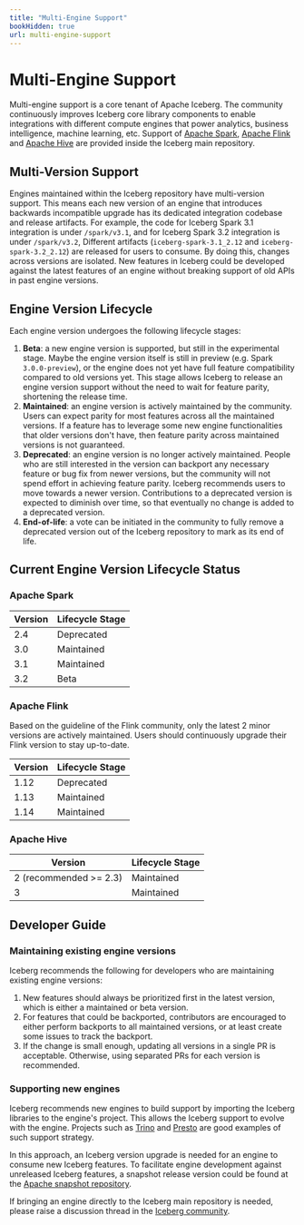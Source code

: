 ```yaml
---
title: "Multi-Engine Support"
bookHidden: true
url: multi-engine-support
---
```

<!--
 - Licensed to the Apache Software Foundation (ASF) under one or more
 - contributor license agreements.  See the NOTICE file distributed with
 - this work for additional information regarding copyright ownership.
 - The ASF licenses this file to You under the Apache License, Version 2.0
 - (the "License"); you may not use this file except in compliance with
 - the License.  You may obtain a copy of the License at
 -
 -   http://www.apache.org/licenses/LICENSE-2.0
 -
 - Unless required by applicable law or agreed to in writing, software
 - distributed under the License is distributed on an "AS IS" BASIS,
 - WITHOUT WARRANTIES OR CONDITIONS OF ANY KIND, either express or implied.
 - See the License for the specific language governing permissions and
 - limitations under the License.
 -->

# Multi-Engine Support

Multi-engine support is a core tenant of Apache Iceberg.
The community continuously improves Iceberg core library components to enable integrations with different compute engines that power analytics, business intelligence, machine learning, etc.
Support of [Apache Spark](../../../docs/spark-configuration), [Apache Flink](../../../docs/flink) and [Apache Hive](../../../docs/hive) are provided inside the Iceberg main repository.

## Multi-Version Support

Engines maintained within the Iceberg repository have multi-version support.
This means each new version of an engine that introduces backwards incompatible upgrade has its dedicated integration codebase and release artifacts.
For example, the code for Iceberg Spark 3.1 integration is under `/spark/v3.1`, and for Iceberg Spark 3.2 integration is under `/spark/v3.2`,
Different artifacts (`iceberg-spark-3.1_2.12` and `iceberg-spark-3.2_2.12`) are released for users to consume.
By doing this, changes across versions are isolated. New features in Iceberg could be developed against the latest features of an engine without breaking support of old APIs in past engine versions.

## Engine Version Lifecycle

Each engine version undergoes the following lifecycle stages:

1. **Beta**: a new engine version is supported, but still in the experimental stage. Maybe the engine version itself is still in preview (e.g. Spark `3.0.0-preview`), or the engine does not yet have full feature compatibility compared to old versions yet. This stage allows Iceberg to release an engine version support without the need to wait for feature parity, shortening the release time.
2. **Maintained**: an engine version is actively maintained by the community. Users can expect parity for most features across all the maintained versions. If a feature has to leverage some new engine functionalities that older versions don't have, then feature parity across maintained versions is not guaranteed.
3. **Deprecated**: an engine version is no longer actively maintained. People who are still interested in the version can backport any necessary feature or bug fix from newer versions, but the community will not spend effort in achieving feature parity. Iceberg recommends users to move towards a newer version. Contributions to a deprecated version is expected to diminish over time, so that eventually no change is added to a deprecated version.
4. **End-of-life**: a vote can be initiated in the community to fully remove a deprecated version out of the Iceberg repository to mark as its end of life.

## Current Engine Version Lifecycle Status

### Apache Spark

| Version    | Lifecycle Stage    |
| ---------- | ------------------ |
| 2.4        | Deprecated         | 
| 3.0        | Maintained         | 
| 3.1        | Maintained         |
| 3.2        | Beta               |

### Apache Flink

Based on the guideline of the Flink community, only the latest 2 minor versions are actively maintained.
Users should continuously upgrade their Flink version to stay up-to-date.

| Version    | Lifecycle Stage   |
| ---------- | ----------------- | 
| 1.12       | Deprecated        | 
| 1.13       | Maintained        | 
| 1.14       | Maintained        | 
### Apache Hive

| Version                         | Lifecycle Stage   |
| ------------------------------- | ----------------- | 
| 2 (recommended >= 2.3)          | Maintained        |
| 3                               | Maintained        | 

## Developer Guide

### Maintaining existing engine versions

Iceberg recommends the following for developers who are maintaining existing engine versions:

1. New features should always be prioritized first in the latest version, which is either a maintained or beta version.
2. For features that could be backported, contributors are encouraged to either perform backports to all maintained versions, or at least create some issues to track the backport.
3. If the change is small enough, updating all versions in a single PR is acceptable. Otherwise, using separated PRs for each version is recommended.

### Supporting new engines

Iceberg recommends new engines to build support by importing the Iceberg libraries to the engine's project.
This allows the Iceberg support to evolve with the engine.
Projects such as [Trino](https://trino.io/docs/current/connector/iceberg.html) and [Presto](https://prestodb.io/docs/current/connector/iceberg.html) are good examples of such support strategy.

In this approach, an Iceberg version upgrade is needed for an engine to consume new Iceberg features.
To facilitate engine development against unreleased Iceberg features, a snapshot release version could be found at the [Apache snapshot repository](https://repository.apache.org/content/repositories/snapshots/org/apache/iceberg/).

If bringing an engine directly to the Iceberg main repository is needed, please raise a discussion thread in the [Iceberg community](../community).